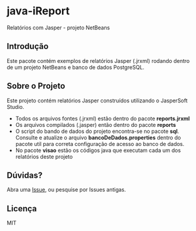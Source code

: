# java-iReport

Relatórios com Jasper - projeto NetBeans

## Introdução
Este pacote contém exemplos de relatórios Jasper (.jrxml) rodando dentro de um projeto NetBeans e banco de dados PostgreSQL. 

## Sobre o Projeto
Este projeto contém relatórios Jasper construídos utilizando o JasperSoft Studio.

* Todos os arquivos fontes (.jrxml) estão dentro do pacote **reports.jrxml**
* Os arquivos compilados (.jasper) então dentro do pacote **reports**
* O script do bando de dados do projeto encontra-se no pacote **sql**. Consulte e atualize o arquivo **bancoDeDados.properties** dentro do pacote util para correta configuração de acesso ao banco de dados.
* No pacote **visao** estão os códigos java que executam cada um dos relatórios deste projeto

## Dúvidas?

Abra uma [Issue](https://github.com/phcayres/java-iReport/issues), ou pesquise por Issues antigas.

## Licença

MIT
